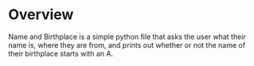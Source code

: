 # Overview

Name and Birthplace is a simple python file that asks the user what their name is, where they are from, 
and prints out whether or not the name of their birthplace starts with an A.